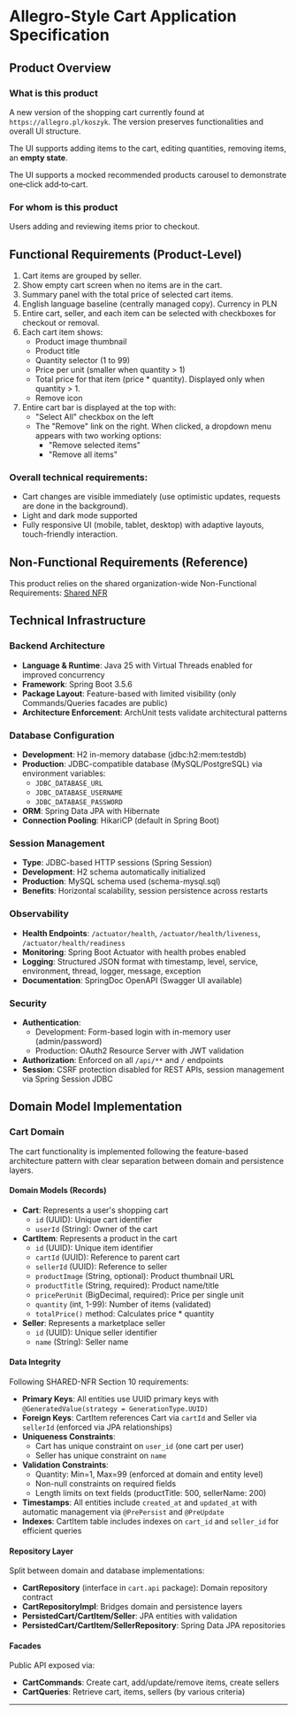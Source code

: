# Allegro-Style Cart Application Specification

## Product Overview

###  What is this product
A new version of the shopping cart currently found at `https://allegro.pl/koszyk`.
The version preserves functionalities and overall UI structure.

The UI supports adding items to the cart, editing quantities, removing items, an **empty state**.

The UI supports a mocked recommended products carousel to demonstrate one‑click add‑to‑cart.

### For whom is this product
Users adding and reviewing items prior to checkout.

## Functional Requirements (Product-Level)

1. Cart items are grouped by seller.
2. Show empty cart screen when no items are in the cart.
3. Summary panel with the total price of selected cart items.
4. English language baseline (centrally managed copy). Currency in PLN
5. Entire cart, seller, and each item can be selected with checkboxes for checkout or removal.
6. Each cart item shows:
   - Product image thumbnail
   - Product title
   - Quantity selector (1 to 99)
   - Price per unit (smaller when quantity > 1)
   - Total price for that item (price * quantity). Displayed only when quantity > 1.
   - Remove icon
7. Entire cart bar is displayed at the top with:
   - "Select All" checkbox on the left
   - The "Remove" link on the right. When clicked, a dropdown menu appears with two working options:
     - "Remove selected items"
     - "Remove all items"

### Overall technical requirements:
- Cart changes are visible immediately (use optimistic updates, requests are done in the background).
- Light and dark mode supported
- Fully responsive UI (mobile, tablet, desktop) with adaptive layouts, touch-friendly interaction.

## Non-Functional Requirements (Reference)
This product relies on the shared organization-wide Non-Functional Requirements: [Shared NFR](SHARED-NFR.md)

## Technical Infrastructure

### Backend Architecture
- **Language & Runtime**: Java 25 with Virtual Threads enabled for improved concurrency
- **Framework**: Spring Boot 3.5.6
- **Package Layout**: Feature-based with limited visibility (only Commands/Queries facades are public)
- **Architecture Enforcement**: ArchUnit tests validate architectural patterns

### Database Configuration
- **Development**: H2 in-memory database (jdbc:h2:mem:testdb)
- **Production**: JDBC-compatible database (MySQL/PostgreSQL) via environment variables:
  - `JDBC_DATABASE_URL`
  - `JDBC_DATABASE_USERNAME`
  - `JDBC_DATABASE_PASSWORD`
- **ORM**: Spring Data JPA with Hibernate
- **Connection Pooling**: HikariCP (default in Spring Boot)

### Session Management
- **Type**: JDBC-based HTTP sessions (Spring Session)
- **Development**: H2 schema automatically initialized
- **Production**: MySQL schema used (schema-mysql.sql)
- **Benefits**: Horizontal scalability, session persistence across restarts

### Observability
- **Health Endpoints**: `/actuator/health`, `/actuator/health/liveness`, `/actuator/health/readiness`
- **Monitoring**: Spring Boot Actuator with health probes enabled
- **Logging**: Structured JSON format with timestamp, level, service, environment, thread, logger, message, exception
- **Documentation**: SpringDoc OpenAPI (Swagger UI available)

### Security
- **Authentication**: 
  - Development: Form-based login with in-memory user (admin/password)
  - Production: OAuth2 Resource Server with JWT validation
- **Authorization**: Enforced on all `/api/**` and `/` endpoints
- **Session**: CSRF protection disabled for REST APIs, session management via Spring Session JDBC

## Domain Model Implementation

### Cart Domain
The cart functionality is implemented following the feature-based architecture pattern with clear separation between domain and persistence layers.

#### Domain Models (Records)
- **Cart**: Represents a user's shopping cart
  - `id` (UUID): Unique cart identifier
  - `userId` (String): Owner of the cart
- **CartItem**: Represents a product in the cart
  - `id` (UUID): Unique item identifier
  - `cartId` (UUID): Reference to parent cart
  - `sellerId` (UUID): Reference to seller
  - `productImage` (String, optional): Product thumbnail URL
  - `productTitle` (String, required): Product name/title
  - `pricePerUnit` (BigDecimal, required): Price per single unit
  - `quantity` (int, 1-99): Number of items (validated)
  - `totalPrice()` method: Calculates price * quantity
- **Seller**: Represents a marketplace seller
  - `id` (UUID): Unique seller identifier
  - `name` (String): Seller name

#### Data Integrity
Following SHARED-NFR Section 10 requirements:
- **Primary Keys**: All entities use UUID primary keys with `@GeneratedValue(strategy = GenerationType.UUID)`
- **Foreign Keys**: CartItem references Cart via `cartId` and Seller via `sellerId` (enforced via JPA relationships)
- **Uniqueness Constraints**: 
  - Cart has unique constraint on `user_id` (one cart per user)
  - Seller has unique constraint on `name`
- **Validation Constraints**:
  - Quantity: Min=1, Max=99 (enforced at domain and entity level)
  - Non-null constraints on required fields
  - Length limits on text fields (productTitle: 500, sellerName: 200)
- **Timestamps**: All entities include `created_at` and `updated_at` with automatic management via `@PrePersist` and `@PreUpdate`
- **Indexes**: CartItem table includes indexes on `cart_id` and `seller_id` for efficient queries

#### Repository Layer
Split between domain and database implementations:
- **CartRepository** (interface in `cart.api` package): Domain repository contract
- **CartRepositoryImpl**: Bridges domain and persistence layers
- **PersistedCart/CartItem/Seller**: JPA entities with validation
- **PersistedCart/CartItem/SellerRepository**: Spring Data JPA repositories

#### Facades
Public API exposed via:
- **CartCommands**: Create cart, add/update/remove items, create sellers
- **CartQueries**: Retrieve cart, items, sellers (by various criteria)

---
